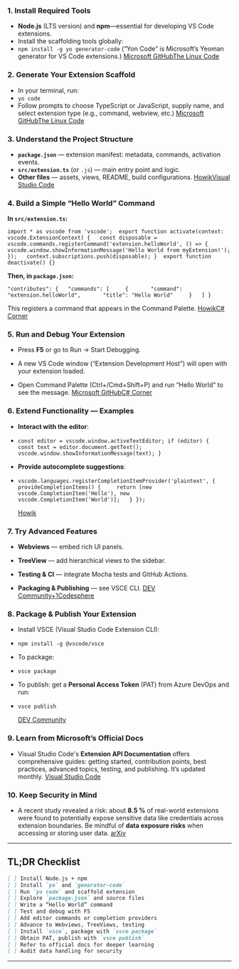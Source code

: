 ### 1. Install Required Tools

- **Node.js** (LTS version) and **npm**—essential for developing VS Code extensions.
- Install the scaffolding tools globally:
- `npm install -g yo generator-code`
    (“Yon Code” is Microsoft’s Yeoman generator for VS Code extensions.) [Microsoft GitHub](https://microsoft.github.io/vscode-essentials/en/10-create-an-extension.html?utm_source=chatgpt.com)[The Linux Code](https://thelinuxcode.com/how-to-make-your-own-vs-code-extension-an-expert-guide/?utm_source=chatgpt.com)

### 2. Generate Your Extension Scaffold

- In your terminal, run:
- `yo code`
- Follow prompts to choose TypeScript or JavaScript, supply name, and select extension type (e.g., command, webview, etc.) [Microsoft GitHub](https://microsoft.github.io/vscode-essentials/en/10-create-an-extension.html?utm_source=chatgpt.com)[The Linux Code](https://thelinuxcode.com/how-to-make-your-own-vs-code-extension-an-expert-guide/?utm_source=chatgpt.com)

### 3. Understand the Project Structure

- **`package.json`** — extension manifest: metadata, commands, activation events.
- **`src/extension.ts`** (or `.js`) — main entry point and logic.
- **Other files** — assets, views, README, build configurations. [Howik](https://howik.com/how-to-create-your-own-vs-code-extension?utm_source=chatgpt.com)[Visual Studio Code](https://code.visualstudio.com/api?utm_source=chatgpt.com)

### 4. Build a Simple “Hello World” Command

**In `src/extension.ts`:**

`import * as vscode from 'vscode';  export function activate(context: vscode.ExtensionContext) {   const disposable = vscode.commands.registerCommand('extension.helloWorld', () => {     vscode.window.showInformationMessage('Hello World from myExtension!');   });   context.subscriptions.push(disposable); }  export function deactivate() {}`

**Then, in `package.json`:**

`"contributes": {   "commands": [     {       "command": "extension.helloWorld",       "title": "Hello World"     }   ] }`

This registers a command that appears in the Command Palette. [Howik](https://howik.com/how-to-create-your-own-vs-code-extension?utm_source=chatgpt.com)[C# Corner](https://www.c-sharpcorner.com/article/creating-your-own-visual-studio-code-extension-a-step-by-step-guide/?utm_source=chatgpt.com)

### 5. Run and Debug Your Extension

- Press **F5** or go to Run → Start Debugging.
    
- A new VS Code window (“Extension Development Host”) will open with your extension loaded.
    
- Open Command Palette (Ctrl+/Cmd+Shift+P) and run “Hello World” to see the message. [Microsoft GitHub](https://microsoft.github.io/vscode-essentials/en/10-create-an-extension.html?utm_source=chatgpt.com)[C# Corner](https://www.c-sharpcorner.com/article/creating-your-own-visual-studio-code-extension-a-step-by-step-guide/?utm_source=chatgpt.com)
    

### 6. Extend Functionality — Examples

- **Interact with the editor**:
    

- `const editor = vscode.window.activeTextEditor; if (editor) {   const text = editor.document.getText();   vscode.window.showInformationMessage(text); }`
    
- **Provide autocomplete suggestions**:
    

- `vscode.languages.registerCompletionItemProvider('plaintext', {   provideCompletionItems() {     return [new vscode.CompletionItem('Hello'), new vscode.CompletionItem('World')];   } });`
    
    [Howik](https://howik.com/how-to-create-your-own-vs-code-extension?utm_source=chatgpt.com)
    

### 7. Try Advanced Features

- **Webviews** — embed rich UI panels.
    
- **TreeView** — add hierarchical views to the sidebar.
    
- **Testing & CI** — integrate Mocha tests and GitHub Actions.
    
- **Packaging & Publishing** — see VSCE CLI. [DEV Community+1](https://dev.to/anupam_kumar/hack-the-editor-craft-your-custom-vs-code-extension-like-a-pro-4dp5?utm_source=chatgpt.com)[Codesphere](https://codesphere.com/articles/build-your-own-vs-code-extension?utm_source=chatgpt.com)
    

### 8. Package & Publish Your Extension

- Install VSCE (Visual Studio Code Extension CLI):
    

- `npm install -g @vscode/vsce`
    
- To package:
    

- `vsce package`
    
- To publish: get a **Personal Access Token** (PAT) from Azure DevOps and run:
    

- `vsce publish`
    
    [DEV Community](https://dev.to/jvicmaina/how-to-create-and-publish-a-vs-code-extension-jlm?utm_source=chatgpt.com)
    

### 9. Learn from Microsoft’s Official Docs

- Visual Studio Code's **Extension API Documentation** offers comprehensive guides: getting started, contribution points, best practices, advanced topics, testing, and publishing. It’s updated monthly. [Visual Studio Code](https://code.visualstudio.com/api?utm_source=chatgpt.com)
    

### 10. Keep Security in Mind

- A recent study revealed a risk: about **8.5 %** of real-world extensions were found to potentially expose sensitive data like credentials across extension boundaries. Be mindful of **data exposure risks** when accessing or storing user data. [arXiv](https://arxiv.org/abs/2412.00707?utm_source=chatgpt.com)
    

---

## TL;DR Checklist

```markdown
[ ] Install Node.js + npm 
[ ] Install `yo` and `generator-code` 
[ ] Run `yo code` and scaffold extension
[ ] Explore `package.json` and source files 
[ ] Write a “Hello World” command 
[ ] Test and debug with F5 
[ ] Add editor commands or completion providers 
[ ] Advance to Webviews, TreeViews, testing 
[ ] Install `vsce`, package with `vsce package` 
[ ] Obtain PAT, publish with `vsce publish` 
[ ] Refer to official docs for deeper learning 
[ ] Audit data handling for security
``` 

---
